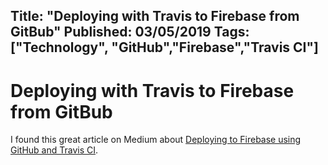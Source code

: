 Title:  "Deploying with Travis to Firebase from GitBub"
Published: 03/05/2019
Tags: ["Technology", "GitHub","Firebase","Travis CI"]
---
# Deploying with Travis to Firebase from GitBub

I found this great article on Medium about [Deploying to Firebase using GitHub and Travis CI](https://medium.com/@cpavnn/deploy-to-firebase-hosting-from-github-3772fed05e72).  